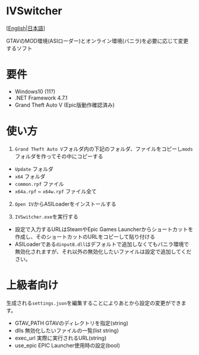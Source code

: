 # IVSwitcher

[[English](README.md)|[日本語](README-JP.md)]

GTAVのMOD環境(ASIローダー)とオンライン環境(バニラ)を必要に応じて変更するソフト

# 要件

* Windows10 (11?)
* .NET Framework 4.7.1
* Grand Theft Auto V (Epic版動作確認済み)

# 使い方

1. `Grand Theft Auto V`フォルダ内の下記のフォルダ、ファイルをコピーし`mods`フォルダを作ってその中にコピーする

* `Update` フォルダ
* `x64` フォルダ
* `common.rpf` ファイル
* `x64a.rpf` ~ `x64w.rpf` ファイル全て

2. `Open IV`からASILoaderをインストールする

3. `IVSwitcher.exe`を実行する


*  設定で入力するURLはSteamやEpic Games Launcherからショートカットを作成し、そのショートカットのURLをコピーして貼り付ける
* ASILoaderである`dinput8.dll`はデフォルトで追加しなくてもバニラ環境で無効化されますが、それ以外の無効化したいファイルは設定で追加してください。

# 上級者向け

生成される`settings.json`を編集することによりあとから設定の変更ができます。

* GTAV_PATH GTAVのディレクトリを指定(string)
* dlls 無効化したいファイルの一覧(list string)
* exec_url 実際に実行されるURL(string)
* use_epic EPIC Launcher使用時の設定(bool)
